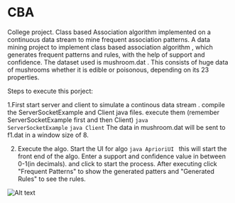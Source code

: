 CBA
===

College project. Class based Association algorithm implemented on a continuous data stream to mine frequent association patterns.
A data mining project to implement class based association algorithm , which generates frequent patterns and rules, with the help of support and confidence.
The dataset used is mushroom.dat . This consists of huge data of mushrooms whether it is edible or poisonous, depending on its 23 properties.

Steps to execute this porject: 

1.First start server and client to simulate a continous data stream .
compile the ServerSocketExample and Client java files.
execute them (remember ServerSocketExample first and then Client)
<code>java ServerSocketExample</code>
<code>java Client</code>
The data in mushroom.dat will be sent to f1.dat in a window size of 8.

2. Execute the algo.
Start the UI for algo
<code>java AprioriUI </code>
this will start the front end of the algo.
Enter a support and confidence value in between 0-1(in decimals).
and click to start the process. After executing click "Frequent Patterns" to show the generated patters and "Generated Rules" to see the rules.

![Alt text]( "")